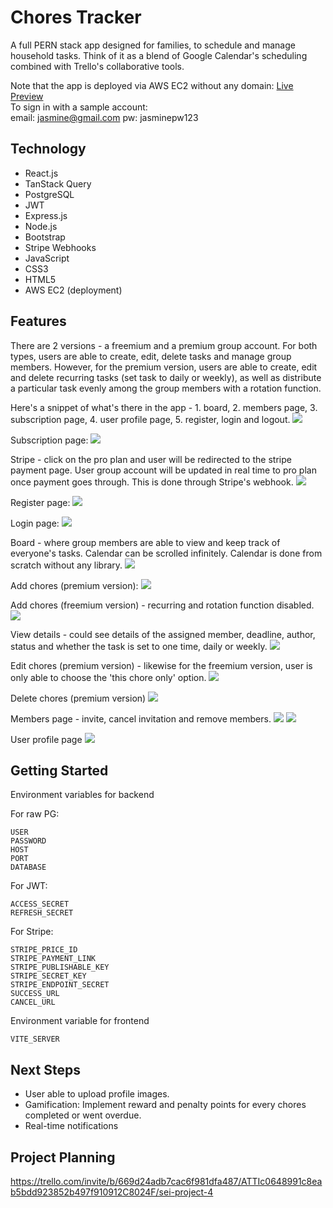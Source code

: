 # Chores Tracker

A full PERN stack app designed for families, to schedule and manage household tasks. Think of it as a blend of Google Calendar's scheduling combined with Trello's collaborative tools.

Note that the app is deployed via AWS EC2 without any domain: <a href="http://3.0.146.49:5173/login" target="_blank">Live Preview</a>
<br/>
To sign in with a sample account:
<br/>
email: jasmine@gmail.com
pw: jasminepw123

## Technology

- React.js
- TanStack Query
- PostgreSQL
- JWT
- Express.js
- Node.js
- Bootstrap
- Stripe Webhooks
- JavaScript
- CSS3
- HTML5
- AWS EC2 (deployment)

## Features

There are 2 versions - a freemium and a premium group account. For both types, users are able to create, edit, delete tasks and manage group members. However, for the premium version, users are able to create, edit and delete recurring tasks (set task to daily or weekly), as well as distribute a particular task evenly among the group members with a rotation function.

Here's a snippet of what's there in the app - 1. board, 2. members page, 3. subscription page, 4. user profile page, 5. register, login and logout.
<img src="readme/navbar.png">

Subscription page:
<img src="readme/subscription.png">

Stripe - click on the pro plan and user will be redirected to the stripe payment page. User group account will be updated in real time to pro plan once payment goes through. This is done through Stripe's webhook.
<img src="readme/stripe.png">

Register page:
<img src="readme/register.png">

Login page:
<img src="readme/login.png">

Board - where group members are able to view and keep track of everyone's tasks. Calendar can be scrolled infinitely. Calendar is done from scratch without any library.
<img src="readme/calendar.png">

Add chores (premium version):
<img src="readme/addchore.png">

Add chores (freemium version) - recurring and rotation function disabled.
<img src="readme/addchorefree.png">

View details - could see details of the assigned member, deadline, author, status and whether the task is set to one time, daily or weekly.
<img src="readme/viewchore.png">

Edit chores (premium version) - likewise for the freemium version, user is only able to choose the 'this chore only' option.
<img src="readme/editchore.png">

Delete chores (premium version)
<img src="readme/delchore.png">

Members page - invite, cancel invitation and remove members.
<img src="readme/member1.png">
<img src="readme/member2.png">

User profile page
<img src="readme/userprofile.png">

## Getting Started

Environment variables for backend

For raw PG:

```
USER
PASSWORD
HOST
PORT
DATABASE
```

For JWT:

```
ACCESS_SECRET
REFRESH_SECRET
```

For Stripe:

```
STRIPE_PRICE_ID
STRIPE_PAYMENT_LINK
STRIPE_PUBLISHABLE_KEY
STRIPE_SECRET_KEY
STRIPE_ENDPOINT_SECRET
SUCCESS_URL
CANCEL_URL
```

Environment variable for frontend

```
VITE_SERVER
```

## Next Steps

- User able to upload profile images.
- Gamification: Implement reward and penalty points for every chores completed or went overdue.
- Real-time notifications

## Project Planning

https://trello.com/invite/b/669d24adb7cac6f981dfa487/ATTIc0648991c8eab5bdd923852b497f910912C8024F/sei-project-4
